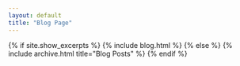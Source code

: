 ```yaml
---
layout: default
title: "Blog Page"
---
```


{% if site.show_excerpts %}
  {% include blog.html %}
{% else %}
  {% include archive.html title="Blog Posts" %}
{% endif %}
